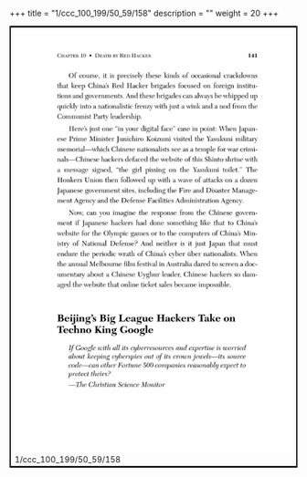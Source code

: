 +++
title = "1/ccc_100_199/50_59/158"
description = ""
weight = 20
+++

<table style="border:2px solid black;max-width:800px;max-height:800px;" 
><tr><td><img class="center-fit-jpg"
src="/jpg_/out_jpg_dbc_158.jpg"  >1/ccc_100_199/50_59/158</img></td></tr></table>